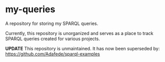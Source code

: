 # my-queries

A repository for storing my SPARQL queries.

Currently, this repository is unorganized and serves as a place to track SPARQL queries created for various projects.

**UPDATE** This repository is unmaintained.
It has now been superseded by: <https://github.com/Adafede/sparql-examples>

